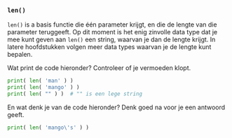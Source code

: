 ### `len()`

`len()` is a basis functie die één parameter krijgt, en die de lengte
van die parameter teruggeeft. Op dit moment is het enig zinvolle data
type dat je mee kunt geven aan `len()` een string, waarvan je dan de
lengte krijgt. In latere hoofdstukken volgen meer data types waarvan je
de lengte kunt bepalen.

Wat print de code hieronder? Controleer of je vermoeden klopt.

```python
print( len( 'man' ) )
print( len( 'mango' ) )
print( len( "" ) )  # "" is een lege string
```

En wat denk je van de code hieronder? Denk goed na voor je een antwoord
geeft.

```python
print( len( 'mango\'s' ) )
```
